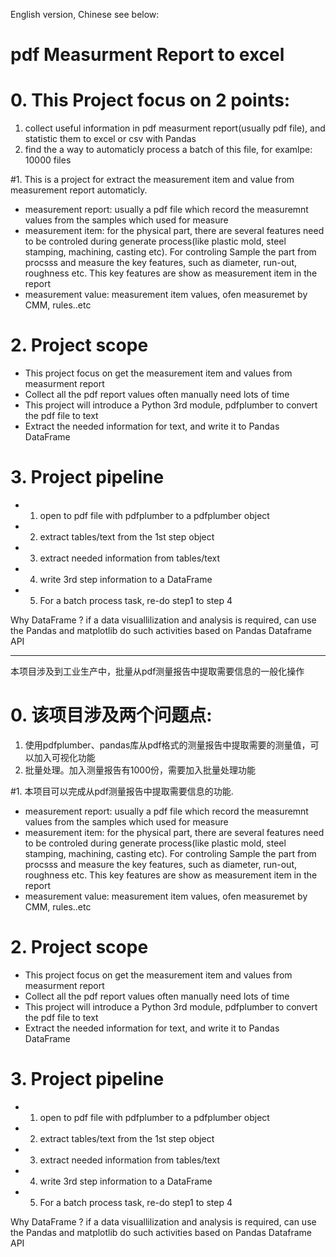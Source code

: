 English version, Chinese see below:
# pdf Measurment Report to excel
# 0. This Project focus on 2 points:
 1. collect useful information in pdf measurment report(usually pdf file), and statistic them to excel or csv with Pandas
 2. find the a way to automaticly process a batch of this file, for examlpe: 10000 files

#1. This is a project for extract the measurement item and value from measurement report automaticly.

  - measurement report: usually a pdf file which record the measuremnt values from the samples
    which used for measure
  - measurement item: for the physical part, there are several features need to be controled
    during generate process(like plastic mold, steel stamping, machining, casting etc). For controling
    Sample the part from procsss and measure the key features, such as diameter, run-out, roughness etc.
    This key features are show as measurement item in the report
  - measurement value: measurement item values, ofen measuremet by CMM, rules..etc

# 2. Project scope

  - This project focus on get the measurement item and values from measurment report
  - Collect all the pdf report values often manually need lots of time
  - This project will introduce a Python 3rd module, pdfplumber to convert the pdf file to text
  - Extract the needed information for text, and write it to Pandas DataFrame

# 3. Project pipeline
  - 1. open to pdf file with pdfplumber to a pdfplumber object
  - 2. extract tables/text from the 1st step object
  - 3. extract needed information from tables/text
  - 4. write 3rd step information to a DataFrame
  - 5. For a batch process task, re-do step1 to step 4

Why DataFrame ?
if a data visuallilization and analysis is required, can use the Pandas and matplotlib do such
activities based on Pandas Dataframe API

-----------------------------------------------------------------

本项目涉及到工业生产中，批量从pdf测量报告中提取需要信息的一般化操作
# 0. 该项目涉及两个问题点:
 1. 使用pdfplumber、pandas库从pdf格式的测量报告中提取需要的测量值，可以加入可视化功能
 2. 批量处理。加入测量报告有1000份，需要加入批量处理功能

#1. 本项目可以完成从pdf测量报告中提取需要信息的功能.

  - measurement report: usually a pdf file which record the measuremnt values from the samples
    which used for measure
  - measurement item: for the physical part, there are several features need to be controled
    during generate process(like plastic mold, steel stamping, machining, casting etc). For controling
    Sample the part from procsss and measure the key features, such as diameter, run-out, roughness etc.
    This key features are show as measurement item in the report
  - measurement value: measurement item values, ofen measuremet by CMM, rules..etc

# 2. Project scope

  - This project focus on get the measurement item and values from measurment report
  - Collect all the pdf report values often manually need lots of time
  - This project will introduce a Python 3rd module, pdfplumber to convert the pdf file to text
  - Extract the needed information for text, and write it to Pandas DataFrame

# 3. Project pipeline
  - 1. open to pdf file with pdfplumber to a pdfplumber object
  - 2. extract tables/text from the 1st step object
  - 3. extract needed information from tables/text
  - 4. write 3rd step information to a DataFrame
  - 5. For a batch process task, re-do step1 to step 4

Why DataFrame ?
if a data visuallilization and analysis is required, can use the Pandas and matplotlib do such
activities based on Pandas Dataframe API
